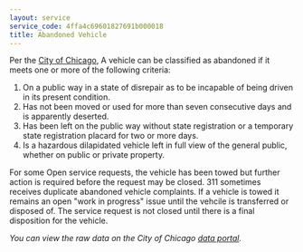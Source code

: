 ```yaml
---
layout: service
service_code: 4ffa4c69601827691b000018
title: Abandoned Vehicle
---
```


Per the [City of Chicago](https://data.cityofchicago.org/Service-Requests/311-Service-Requests-Abandoned-Vehicles/3c9v-pnva), A vehicle can be classified as abandoned if it meets one or more of the following criteria:

1. On a public way in a state of disrepair as to be incapable of being driven in its present condition.
2. Has not been moved or used for more than seven consecutive days and is apparently deserted.
3. Has been left on the public way without state registration or a temporary state registration placard for two or more days.
4. Is a hazardous dilapidated vehicle left in full view of the general public, whether on public or private property.

For some Open service requests, the vehicle has been towed but further action is required before the request may be closed. 311 sometimes receives duplicate abandoned vehicle complaints. If a vehicle is towed it remains an open "work in progress" issue until the vehcile is transferred or disposed of. The service request is not closed until there is a final disposition for the vehicle.

_You can view the raw data on the City of Chicago [data portal](https://data.cityofchicago.org/Service-Requests/311-Service-Requests-Abandoned-Vehicles/3c9v-pnva)._
